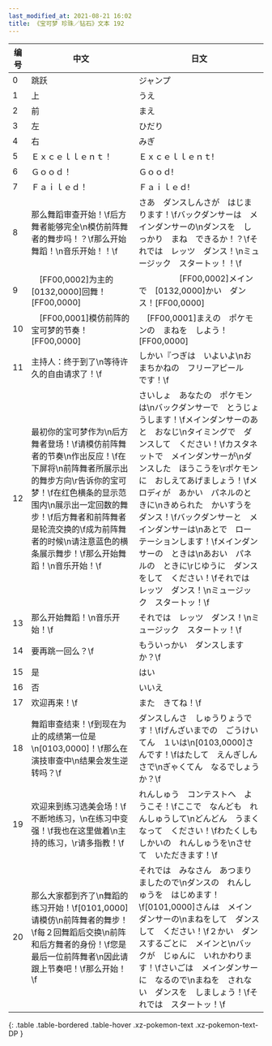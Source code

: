 ```yaml
---
last_modified_at: 2021-08-21 16:02
title: 《宝可梦 珍珠／钻石》文本 192
---
```

| 编号 | 中文 | 日文 |
| ---- | ---- | ---- |
| 0 | 跳跃 | ジャンプ |
| 1 | 上 | うえ |
| 2 | 前 | まえ |
| 3 | 左 | ひだり |
| 4 | 右 | みぎ |
| 5 | Ｅｘｃｅｌｌｅｎｔ！ | Ｅｘｃｅｌｌｅｎｔ! |
| 6 | Ｇｏｏｄ！ | Ｇｏｏｄ! |
| 7 | Ｆａｉｌｅｄ！ | Ｆａｉｌｅｄ! |
| 8 | 那么舞蹈审查开始！\f后方舞者能够完全\n模仿前阵舞者的舞步吗！？\f那么开始舞蹈！\n音乐开始！！\f | さあ　ダンスしんさが　はじまります！\fバックダンサーは　メインダンサーの\nダンスを　しっかり　まね　できるか！？\fそれでは　レッツ　ダンス！\nミュージック　スタートッ！！\f |
| 9 | 　[FF00,0002]为主的[0132,0000]回舞！[FF00,0000] | 　　　　　[FF00,0002]メインで　[0132,0000]かい　ダンス！[FF00,0000] |
| 10 | 　[FF00,0001]模仿前阵的宝可梦的节奏！[FF00,0000] | 　[FF00,0001]まえの　ポケモンの　まねを　しよう！[FF00,0000] |
| 11 | 主持人：终于到了\n等待许久的自由请求了！\f | しかい『つぎは　いよいよ\nおまちかねの　フリーアピール　です！\f |
| 12 | 最初你的宝可梦作为\n后方舞者登场！\f请模仿前阵舞者的节奏\n作出反应！\f在下屏将\n前阵舞者所展示出的舞步方向\r告诉你的宝可梦！\f在红色横条的显示范围内\n展示出一定回数的舞步！\f后方舞者和前阵舞者是轮流交换的\f成为前阵舞者的时候\n请注意蓝色的横条展示舞步！\f那么开始舞蹈！\n音乐开始！\f | さいしょ　あなたの　ポケモンは\nバックダンサーで　とうじょうします！\fメインダンサーのあと　おなじ\nタイミングで　ダンスして　ください！\fカスタネットで　メインダンサーが\nダンスした　ほうこうを\rポケモンに　おしえてあげましょう！\fメロディが　あかい　パネルのときに\nきめられた　かいすうを　ダンス！\fバックダンサーと　メインダンサーは\nあとで　ローテーションします！\fメインダンサーの　ときは\nあおい　パネルの　ときに\rじゆうに　ダンスをして　ください！\fそれでは　レッツ　ダンス！\nミュージック　スタートッ！\f |
| 13 | 那么开始舞蹈！\n音乐开始！\f | それでは　レッツ　ダンス！\nミュージック　スタートッ！\f |
| 14 | 要再跳一回么？\f | もういっかい　ダンスしますか？\f |
| 15 | 是 | はい |
| 16 | 否 | いいえ |
| 17 | 欢迎再来！\f | また　きてね！\f |
| 18 | 舞蹈审查结束！\f到现在为止的成绩第一位是\n[0103,0000]！\f那么在演技审查中\n结果会发生逆转吗？\f | ダンスしんさ　しゅうりょうです！\fげんざいまでの　ごうけいてん　１いは\n[0103,0000]さんです！\fはたして　えんぎしんさで\nぎゃくてん　なるでしょうか？\f |
| 19 | 欢迎来到练习选美会场！\f不断地练习，\n在练习中变强！\f我也在这里做着\n主持的练习，\r请多指教！\f | れんしゅう　コンテストへ　ようこそ！\fここで　なんども　れんしゅうして\nどんどん　うまく　なって　ください！\fわたくしも　しかいの　れんしゅうを\nさせて　いただきます！\f |
| 20 | 那么大家都到齐了\n舞蹈的练习开始！\f[0101,0000]请模仿\n前阵舞者的舞步！\f每２回舞蹈后交换\n前阵和后方舞者的身份！\f您是最后一位前阵舞者\n因此请跟上节奏吧！\f那么开始！\f | それでは　みなさん　あつまりましたので\nダンスの　れんしゅうを　はじめます！\f[0101,0000]さんは　メインダンサーの\nまねをして　ダンスして　ください！\f２かい　ダンスするごとに　メインと\nバックが　じゅんに　いれかわります！\fさいごは　メインダンサーに　なるので\nまねを　されない　ダンスを　しましょう！\fそれでは　スタートッ！\f |
{: .table .table-bordered .table-hover .xz-pokemon-text .xz-pokemon-text-DP }